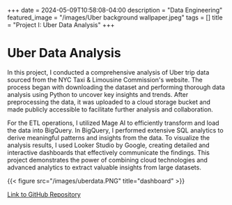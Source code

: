 +++
date = 2024-05-09T10:58:08-04:00
description = "Data Engineering"
featured_image = "/images/Uber background wallpaper.jpeg"
tags = []
title = "Project I: Uber Data Analysis"
+++

# Uber Data Analysis

In this project, I conducted a comprehensive analysis of Uber trip data sourced from the NYC Taxi & Limousine Commission's website. The process began with downloading the dataset and performing thorough data analysis using Python to uncover key insights and trends. After preprocessing the data, it was uploaded to a cloud storage bucket and made publicly accessible to facilitate further analysis and collaboration.

For the ETL operations, I utilized Mage AI to efficiently transform and load the data into BigQuery. In BigQuery, I performed extensive SQL analytics to derive meaningful patterns and insights from the data. To visualize the analysis results, I used Looker Studio by Google, creating detailed and interactive dashboards that effectively communicate the findings. This project demonstrates the power of combining cloud technologies and advanced analytics to extract valuable insights from large datasets.

{{< figure src="/images/uberdata.PNG" title="dashboard" >}}

[Link to GitHub Repository](https://github.com/DhanushAnegondi/Uber_Data_Analytics/tree/master)

